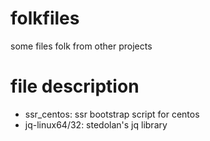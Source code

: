# folkfiles
some files folk from other projects

# file description
- ssr_centos: ssr bootstrap script for centos
- jq-linux64/32: stedolan's jq library
